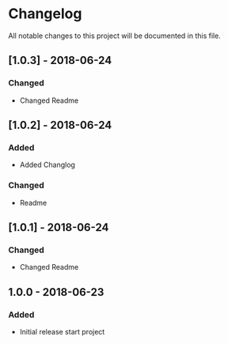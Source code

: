 # Changelog
All notable changes to this project will be documented in this file.


## [1.0.3] - 2018-06-24
### Changed
- Changed Readme

## [1.0.2] - 2018-06-24
### Added
- Added Changlog

### Changed
- Readme

## [1.0.1] - 2018-06-24
### Changed
- Changed Readme

## 1.0.0 - 2018-06-23
### Added
- Initial release start project
